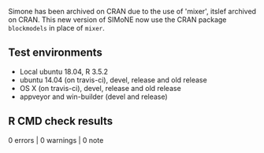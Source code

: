 
Simone has been archived on CRAN due to the use of 
'mixer', itslef archived on CRAN. This new version of SIMoNE
now use the CRAN package `blockmodels` in place of `mixer`.

## Test environments

* Local ubuntu 18.04, R 3.5.2
* ubuntu 14.04 (on travis-ci), devel, release and old release
* OS X (on travis-ci), devel, release and old release
* appveyor and win-builder (devel and release)

## R CMD check results

0 errors | 0 warnings | 0 note

